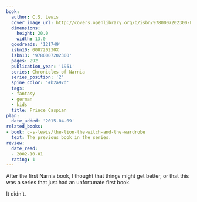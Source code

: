 ```yaml
---
book:
  author: C.S. Lewis
  cover_image_url: http://covers.openlibrary.org/b/isbn/9780007202300-L.jpg
  dimensions:
    height: 20.0
    width: 13.0
  goodreads: '121749'
  isbn10: 000720230X
  isbn13: '9780007202300'
  pages: 292
  publication_year: '1951'
  series: Chronicles of Narnia
  series_position: '2'
  spine_color: '#b2a97d'
  tags:
  - fantasy
  - german
  - kids
  title: Prince Caspian
plan:
  date_added: '2015-04-09'
related_books:
- book: c-s-lewis/the-lion-the-witch-and-the-wardrobe
  text: The previous book in the series.
review:
  date_read:
  - 2002-10-01
  rating: 1
---
```


After the first Narnia book, I thought that things might get better, or that this was a series that just had an
unfortunate first book.

It didn't.

